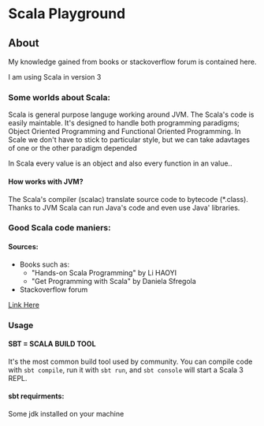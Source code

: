# Scala Playground
## About
My knowledge gained from books or stackoverflow forum is contained here.

I am using Scala in version 3

### Some worlds about Scala:
Scala is general purpose languge working around JVM. The Scala's code is easily maintable. It's designed to handle both programming paradigms; Object Oriented Programming and Functional Oriented Programming. In Scale we don't have to stick to particular style, but we can take adavtages of one or the other paradigm depended

In Scala every value is an object and also every function in an value..

#### How works with JVM?
The Scala's compiler (scalac) translate source code to bytecode (*.class). Thanks to JVM Scala can run Java's code and even use Java' libraries.

### Good Scala code maniers:

#### Sources:
* Books such as:
    * "Hands-on Scala Programming" by Li HAOYI
    * "Get Programming with Scala" by Daniela Sfregola
* Stackoverflow forum

[Link Here](goodManiers/codeManiers.md) 

### Usage
#### SBT = SCALA BUILD TOOL
It's the most common build tool used by community.
 You can compile code with `sbt compile`, run it with `sbt run`, and `sbt console` will start a Scala 3 REPL.

#### sbt requirments:
Some jdk installed on your machine

